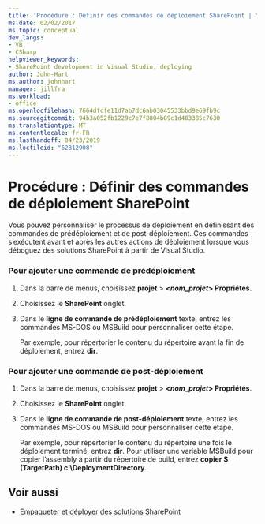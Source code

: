 ```yaml
---
title: 'Procédure : Définir des commandes de déploiement SharePoint | Microsoft Docs'
ms.date: 02/02/2017
ms.topic: conceptual
dev_langs:
- VB
- CSharp
helpviewer_keywords:
- SharePoint development in Visual Studio, deploying
author: John-Hart
ms.author: johnhart
manager: jillfra
ms.workload:
- office
ms.openlocfilehash: 7664dfcfe11d7ab7dc6ab03045533bbd9e69fb9c
ms.sourcegitcommit: 94b3a052fb1229c7e7f8804b09c1d403385c7630
ms.translationtype: MT
ms.contentlocale: fr-FR
ms.lasthandoff: 04/23/2019
ms.locfileid: "62812908"
---
```

# <a name="how-to-set-sharepoint-deployment-commands"></a>Procédure : Définir des commandes de déploiement SharePoint
  Vous pouvez personnaliser le processus de déploiement en définissant des commandes de prédéploiement et de post-déploiement. Ces commandes s’exécutent avant et après les autres actions de déploiement lorsque vous déboguez des solutions SharePoint à partir de Visual Studio.

### <a name="to-add-a-pre-deployment-command"></a>Pour ajouter une commande de prédéploiement

1. Dans la barre de menus, choisissez **projet** > **\<*nom_projet*> Propriétés**.

2. Choisissez le **SharePoint** onglet.

3. Dans le **ligne de commande de prédéploiement** texte, entrez les commandes MS-DOS ou MSBuild pour personnaliser cette étape.

     Par exemple, pour répertorier le contenu du répertoire avant la fin de déploiement, entrez **dir**.

### <a name="to-add-a-post-deployment-command"></a>Pour ajouter une commande de post-déploiement

1. Dans la barre de menus, choisissez **projet** > **\<*nom_projet*> Propriétés**.

2. Choisissez le **SharePoint** onglet.

3. Dans le **ligne de commande de post-déploiement** texte, entrez les commandes MS-DOS ou MSBuild pour personnaliser cette étape.

     Par exemple, pour répertorier le contenu du répertoire une fois le déploiement terminé, entrez **dir**. Pour utiliser une variable MSBuild pour copier l’assembly à partir du répertoire de build, entrez **copier $ (TargetPath) c:\DeploymentDirectory**.

## <a name="see-also"></a>Voir aussi
- [Empaqueter et déployer des solutions SharePoint](../sharepoint/packaging-and-deploying-sharepoint-solutions.md)

